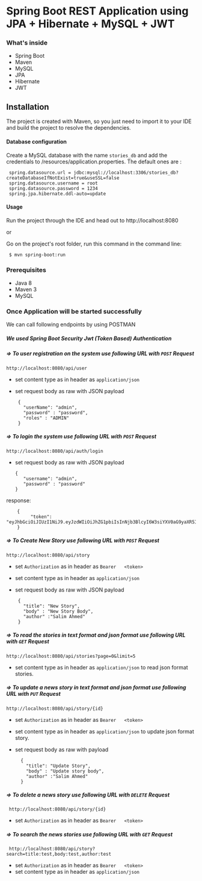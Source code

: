 # Spring Boot REST Application using JPA + Hibernate + MySQL + JWT

### What's inside

   - Spring Boot
   - Maven
   - MySQL
   - JPA
   - Hibernate
   - JWT
   
## Installation

The project is created with Maven, so you just need to import it to your IDE and build the project to resolve the dependencies.

#### Database configuration

Create a MySQL database with the name `stories_db` and add the credentials to /resources/application.properties.
The default ones are :

     spring.datasource.url = jdbc:mysql://localhost:3306/stories_db?createDatabaseIfNotExist=true&useSSL=false
     spring.datasource.username = root
     spring.datasource.password = 1234
     spring.jpa.hibernate.ddl-auto=update
     
#### Usage

  Run the project through the IDE and head out to http://localhost:8080
    
  or
    
  Go on the project's root folder, run this command in the command line:
  
     $ mvn spring-boot:run

### Prerequisites

   - Java 8
   - Maven 3
   - MySQL

### Once Application will be started successfully

We can call following endpoints by using POSTMAN

##### We used Spring Boot Security Jwt (Token Based) Authentication

##### => To user registration on the system use following URL with `POST` Request

    http://localhost:8080/api/user
    
   - set content type as in header as `application/json`
   - set request body as raw with JSON payload
  
          {
            "userName": "admin",
            "password" : "password",
            "roles" : "ADMIN"
          }
  
##### => To login the system use following URL with `POST` Request

    http://localhost:8080/api/auth/login
    
   - set request body as raw with JSON payload 
  
         {
            "username": "admin",
            "password" : "password"
         }
         
   response:
     
        {
             "token": "eyJhbGciOiJIUzI1NiJ9.eyJzdWIiOiJhZG1pbiIsInNjb3BlcyI6W3siYXV0aG9yaXR5IjoiUk9MRV9BRE1JTiJ9XSwiaXNzIjoiYWRtaW4iLCJpYXQiOjE1MzQxNzMxMzUsImV4cCI6MTUzNDE5MTEzNX0.........."
        }
    
##### => To Create New Story use following URL with `POST` Request
    http://localhost:8080/api/story
    
   - set `Authorization` as in header as `Bearer   <token>`
   - set content type as in header as `application/json`
   - set request body as raw with JSON payload
   
          {
            "title": "New Story",
            "body" : "New Story Body",
            "author" :"Salim Ahmed"
          }
          
##### => To read the stories in text format and json format use following URL with `GET` Request
    http://localhost:8080/api/stories?page=0&limit=5
   - set content type as in header as `application/json` to read json format stories.
   
##### => To update a news story in text format and json format use following URL with `PUT` Request
    http://localhost:8080/api/story/{id}
    
   - set `Authorization` as in header as `Bearer   <token>`
   - set content type as in header as `application/json` to update json format story.
   - set request body as raw with payload
   
           {
             "title": "Update Story",
             "body" : "Update story body",
             "author" :"Salim Ahmed"
           }
   
##### => To delete a news story use following URL with `DELETE` Request

     http://localhost:8080/api/story/{id}
       
   - set `Authorization` as in header as `Bearer   <token>`
 
 
##### => To search the news stories use following URL with `GET` Request
 
     http://localhost:8080/api/story?search=title:test,body:test,author:test
        
   - set `Authorization` as in header as `Bearer   <token>`
   - set content type as in header as `application/json`
 

